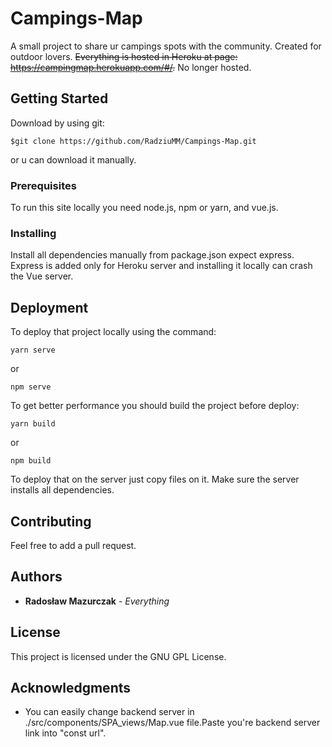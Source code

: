 # Campings-Map

A small project to share ur campings spots with the community. Created for outdoor lovers. ~~Everything is hosted in Heroku at page: https://campingmap.herokuapp.com/#/.~~ No longer hosted.

## Getting Started

Download by using git:

```
$git clone https://github.com/RadziuMM/Campings-Map.git
```
or u can download it manually.

### Prerequisites

To run this site locally you need node.js, npm or yarn, and vue.js.

### Installing

Install all dependencies manually from package.json expect express.
Express is added only for Heroku server and installing it locally can crash the Vue server.

## Deployment

To deploy that project locally using the command:

```
yarn serve
```

or 

```
npm serve
```
To get better performance you should build the project before deploy:

```
yarn build
```

or
```
npm build
```
To deploy that on the server just copy files on it. Make sure the server installs all dependencies.

## Contributing

Feel free to add a pull request.

## Authors

* **Radosław Mazurczak** - *Everything* 

## License

This project is licensed under the GNU GPL License.

## Acknowledgments

* You can easily change backend server in ./src/components/SPA_views/Map.vue file.Paste you're backend server link into "const url".

